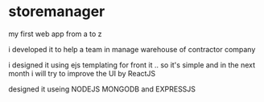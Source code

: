 # storemanager

my first web app from a to z

i developed it to help a team in manage warehouse of contractor company 


i designed it using ejs templating for front it .. so it's simple and in the next month i will try to improve the UI by ReactJS 

designed it useing NODEJS MONGODB and EXPRESSJS

